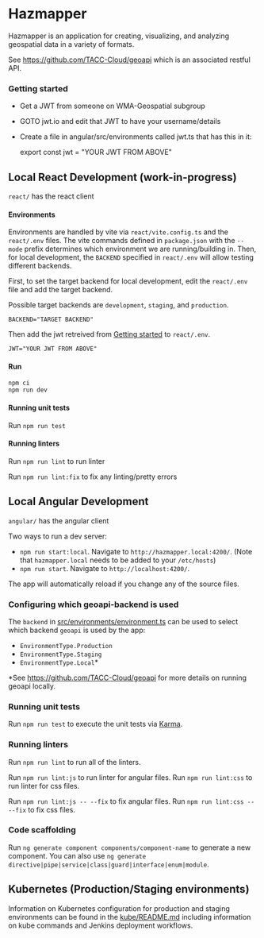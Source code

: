 # Hazmapper

Hazmapper is an application for creating, visualizing, and analyzing geospatial data in a variety of formats.

See https://github.com/TACC-Cloud/geoapi which is an associated restful API.

### Getting started
- Get a JWT from someone on WMA-Geospatial subgroup
- GOTO jwt.io and edit that JWT to have your username/details
- Create a file in angular/src/environments called jwt.ts that has this in it:

    export const jwt = "YOUR JWT FROM ABOVE"

## Local React Development (work-in-progress)

`react/` has the react client

#### Environments

Environments are handled by vite via `react/vite.config.ts` and the `react/.env` files.
The vite commands defined in `package.json` with the `--mode` prefix determines which environment we are running/building in.
Then, for local development, the `BACKEND` specified in `react/.env` will allow testing different backends.


First, to set the target backend for local development, edit the `react/.env` file and add the target backend.


Possible target backends are `development`, `staging`, and `production`.

```
BACKEND="TARGET BACKEND"
```


Then add the jwt retreived from [Getting started](###getting-started) to `react/.env`.

```
JWT="YOUR JWT FROM ABOVE"
```


#### Run

```
npm ci
npm run dev
```

#### Running unit tests

Run `npm run test`


#### Running linters

Run `npm run lint` to run linter

Run `npm run lint:fix` to fix any linting/pretty errors

## Local Angular Development

`angular/` has the angular client

Two ways to run a dev server:
* `npm run start:local`. Navigate to `http://hazmapper.local:4200/`.  (Note that `hazmapper.local` needs to be added to your `/etc/hosts`)
* `npm run start`. Navigate to `http://localhost:4200/`.

The app will automatically reload if you change any of the source files.

### Configuring which geoapi-backend is used

The `backend` in [src/environments/environment.ts](src/environments/environment.ts) can be used to select which backend `geoapi` is used by the app:

* `EnvironmentType.Production`
* `EnvironmentType.Staging`
* `EnvironmentType.Local`\*

\*See https://github.com/TACC-Cloud/geoapi for more details on running geoapi locally.

### Running unit tests

Run `npm run test` to execute the unit tests via [Karma](https://karma-runner.github.io).

### Running linters

Run `npm run lint` to run all of the linters.

Run `npm run lint:js` to run linter for angular files.
Run `npm run lint:css` to run linter for css files.

Run `npm run lint:js -- --fix` to fix angular files.
Run `npm run lint:css -- --fix` to fix css files.

### Code scaffolding

Run `ng generate component components/component-name` to generate a new component. You can also use `ng generate directive|pipe|service|class|guard|interface|enum|module`.

## Kubernetes (Production/Staging environments)

Information on Kubernetes configuration for production and staging environments can be found in the [kube/README.md](kube/README.md) including information
on kube commands and Jenkins deployment workflows.
